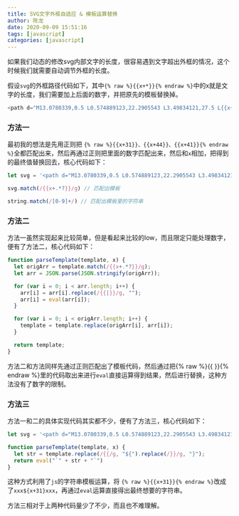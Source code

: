 ```yaml
---
title: SVG文字外框自适应 & 模板运算替换
author: 陈龙
date: 2020-09-09 15:51:16
tags: [javascript]
categories: [javascript]
---
```


如果我们动态的修改svg内部文字的长度，很容易遇到文字超出外框的情况，这个时候我们就需要自动调节外框的长度。

假设`svg`的外框路径代码如下，其中`{% raw %}{{x+*}}{% endraw %}`中的x就是文字的长度，我们需要加上后面的数字，并把原先的模板替换掉。

```js
<path d="M13.0780339,0.5 L0.574889123,22.2905543 L3.49834121,27.5 L{{x+31}}.7099611,27.5 L{{x+44}}.1969137,5.64739256 L{{x+41}}.4022785,0.5 L13.0780339,0.5 Z"></path>
```

### 方法一 

最初我的想法是先用正则把 `{% raw %}{{x+31}}、{{x+44}}、{{x+41}}{% endraw %}`全都匹配出来，然后再通过正则把里面的数字匹配出来，然后和`x`相加，把得到的最终值替换回去，核心代码如下：

```js
let svg = '<path d="M13.0780339,0.5 L0.574889123,22.2905543 L3.49834121,27.5 L{{x+31}}.7099611,27.5 L{{x+44}}.1969137,5.64739256 L{{x+41}}.4022785,0.5 L13.0780339,0.5 Z"></path>'

svg.match(/{{x+.*?}}/g) // 匹配出模板

string.match(/[0-9]+/) // 匹配出模板里的字符串

```

### 方法二

方法一虽然实现起来比较简单，但是看起来比较的low，而且限定只能处理数字，便有了方法二，核心代码如下：

```js
function parseTemplate(template, x) {
  let origArr = template.match(/{{x+.*?}}/g);
  let arr = JSON.parse(JSON.stringify(origArr));

  for (var i = 0; i < arr.length; i++) {
    arr[i] = arr[i].replace(/{{|}}/g, "");
    arr[i] = eval(arr[i]);
  }

  for (var i = 0; i < origArr.length; i++) {
    template = template.replace(origArr[i], arr[i]);
  }

  return template;
}
```

方法二和方法同样先通过正则匹配出了模板代码，然后通过把{% raw %}{{ }}{% endraw %}里的代码取出来进行`eval`直接运算得到结果，然后进行替换，这种方法没有了数字的限制。

### 方法三

方法一和二的具体实现代码其实都不少，便有了方法三，核心代码如下：

```js
let svg = '<path d="M13.0780339,0.5 L0.574889123,22.2905543 L3.49834121,27.5 L{{x+31}}.7099611,27.5 L{{x+44}}.1969137,5.64739256 L{{x+41}}.4022785,0.5 L13.0780339,0.5 Z"></path>'

function parseTemplate(template, x) {
  let str = template.replace(/{{/g, "${").replace(/}}/g, "}");
  return eval("`" + str + "`")
}
```

这种方式利用了`js`的字符串模板运算，将 `{% raw %}{{x+31}}{% endraw %}`改成了`xxx${x+31}xxx`，再通过`eval`运算直接得出最终想要的字符串。

方法三相对于上两种代码量少了不少，而且也不难理解。

